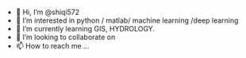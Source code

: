 - 👋 Hi, I’m @shiqi572
- 👀 I’m interested in python / matlab/ machine learning /deep learning 
- 🌱 I’m currently learning GIS, HYDROLOGY. 
- 💞️ I’m looking to collaborate on 
- 📫 How to reach me ...

<!---
shiqi572/shiqi572 is a ✨ special ✨ repository because its `README.md` (this file) appears on your GitHub profile.
You can click the Preview link to take a look at your changes.
--->
